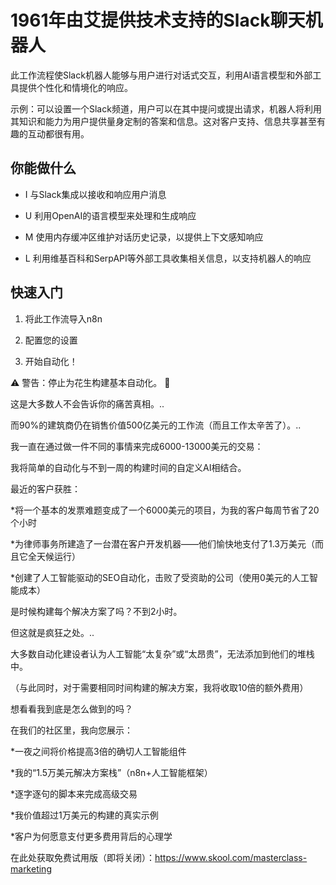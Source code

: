 # 1961年由艾提供技术支持的Slack聊天机器人

此工作流程使Slack机器人能够与用户进行对话式交互，利用AI语言模型和外部工具提供个性化和情境化的响应。

示例：可以设置一个Slack频道，用户可以在其中提问或提出请求，机器人将利用其知识和能力为用户提供量身定制的答案和信息。这对客户支持、信息共享甚至有趣的互动都很有用。

## 你能做什么

- I 与Slack集成以接收和响应用户消息

- U 利用OpenAI的语言模型来处理和生成响应

- M 使用内存缓冲区维护对话历史记录，以提供上下文感知响应

- L 利用维基百科和SerpAPI等外部工具收集相关信息，以支持机器人的响应

## 快速入门

1.  将此工作流导入n8n

2.  配置您的设置

3.  开始自动化！

⚠️ 警告：停止为花生构建基本自动化。 🚫

这是大多数人不会告诉你的痛苦真相。..

而90%的建筑商仍在销售价值500亿美元的工作流（而且工作太辛苦了）。..

我一直在通过做一件不同的事情来完成6000-13000美元的交易：

我将简单的自动化与不到一周的构建时间的自定义AI相结合。

最近的客户获胜：

*将一个基本的发票难题变成了一个6000美元的项目，为我的客户每周节省了20个小时

*为律师事务所建造了一台潜在客户开发机器——他们愉快地支付了1.3万美元（而且它全天候运行）

*创建了人工智能驱动的SEO自动化，击败了受资助的公司（使用0美元的人工智能成本）

是时候构建每个解决方案了吗？不到2小时。

但这就是疯狂之处。..

大多数自动化建设者认为人工智能“太复杂”或“太昂贵”，无法添加到他们的堆栈中。

（与此同时，对于需要相同时间构建的解决方案，我将收取10倍的额外费用）

想看看我到底是怎么做到的吗？

在我们的社区里，我向您展示：

*一夜之间将价格提高3倍的确切人工智能组件

*我的“1.5万美元解决方案栈”（n8n+人工智能框架）

*逐字逐句的脚本来完成高级交易

*我价值超过1万美元的构建的真实示例

*客户为何愿意支付更多费用背后的心理学

在此处获取免费试用版（即将关闭）：https://www.skool.com/masterclass-marketing

